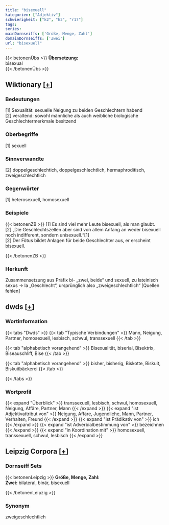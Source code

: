 ```yaml
---
title: "bisexuell"
kategorien: ["Adjektiv"]
schwierigkeit: ["k2", "h3", "r17"]
tags:
series:
mainDornseiffs: ['Größe, Menge, Zahl']
domainDornseiffs: ['Zwei']
url: "bisexuell"
---
```


{{< betonenÜbs >}}
**Übersetzung:**  
bisexual  
{{< /betonenÜbs >}}

## Wiktionary [[+](https://de.wiktionary.org/wiki/bisexuell)]

### Bedeutungen
[1] Sexualität: sexuelle Neigung zu beiden Geschlechtern habend  
[2] veraltend: sowohl männliche als auch weibliche biologische Geschlechtermerkmale besitzend  

### Oberbegriffe
[1] sexuell  

### Sinnverwandte
[2] doppelgeschlechtich, doppelgeschlechtlich, hermaphroditisch, zweigeschlechtlich  

### Gegenwörter
[1] heterosexuell, homosexuell  

### Beispiele
{{< betonenZB >}}
[1] Es sind viel mehr Leute bisexuell, als man glaubt.  
[2] „Die Geschlechtszellen aber sind von allem Anfang an weder bisexuell noch indifferent, sondern unisexuell.“[1]  
[2] Der Fötus bildet Anlagen für beide Geschlechter aus, er erscheint bisexuell.  

{{< /betonenZB >}}
### Herkunft
Zusammensetzung aus Präfix bi- „zwei, beide“ und sexuell, zu lateinisch sexus → la „Geschlecht“, ursprünglich also „zweigeschlechtlich“ [Quellen fehlen]  



## dwds [[+](https://www.dwds.de/wb/bisexuell)]

### Wortinformation
{{< tabs "Dwds" >}}
{{< tab "Typische Verbindungen" >}}
Mann, Neigung, Partner, homosexuell, lesbisch, schwul, transsexuell
{{< /tab >}}

{{< tab "alphabetisch vorangehend" >}}
Bisexualität, biserial, Bisektrix, Biseauschliff, Bise
{{< /tab >}}

{{< tab "alphabetisch vorangehend" >}}
bisher, bisherig, Biskotte, Biskuit, Biskuitbäckerei
{{< /tab >}}

{{< /tabs >}}

### Wortprofil
{{< expand "Überblick" >}} transsexuell, lesbisch, schwul, homosexuell, Neigung, Affäre, Partner, Mann {{< /expand >}}
{{< expand "ist Adjektivattribut von" >}} Neigung, Affäre, Jugendliche, Mann, Partner, Verhalten, Freund {{< /expand >}}
{{< expand "ist Prädikativ von" >}} ich {{< /expand >}}
{{< expand "ist Adverbialbestimmung von" >}} bezeichnen {{< /expand >}}
{{< expand "in Koordination mit" >}} homosexuell, transsexuell, schwul, lesbisch {{< /expand >}}

## Leipzig Corpora [[+](https://corpora.uni-leipzig.de/en/res?word=bisexuell&corpusId=deu_newscrawl-public_2018)]

### Dornseiff Sets
{{< betonenLeipzig >}}
**Größe, Menge, Zahl:**  
**Zwei:** bilateral, binär, bisexuell  

{{< /betonenLeipzig >}}

### Synonym
zweigeschlechtlich

